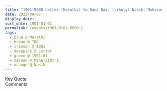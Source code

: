 ```yaml
---
title: "1901-0000 Letter (Marathi) to Raul Bāī, (likely) Nasik, Maharashtra, India"
date: 2023-09-05
display_date: 
sort_date: 1901-01-01
permalink: /events/1901-0101-0000-i
tags:
  - blue @ Marathi
  - brown @ TBD
  - crimson @ 1901
  - deeppink @ Letter
  - green @ 1901-01
  - maroon @ Maharashtra
  - orange @ Nasik  
---
```


<wave-list>
  <list-title color="green" width="75">Key Quote</list-title>
  <list-item color="BlanchedAlmond"  width="200"></list-item>
  <list-item color="Lavender"></list-item>
  <list-item color="BlanchedAlmond"></list-item>
</wave-list>

<br>

<wave-list>
  <list-title color="green" width="75">Comments</list-title>
  <list-item color="BlanchedAlmond"  width="200"></list-item>
  <list-item color="Lavender"></list-item>
  <list-item color="BlanchedAlmond"></list-item>
</wave-list>